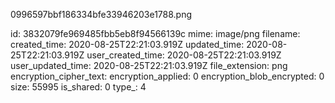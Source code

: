 0996597bbf186334bfe33946203e1788.png

id: 3832079fe969485fbb5eb8f94566139c
mime: image/png
filename: 
created_time: 2020-08-25T22:21:03.919Z
updated_time: 2020-08-25T22:21:03.919Z
user_created_time: 2020-08-25T22:21:03.919Z
user_updated_time: 2020-08-25T22:21:03.919Z
file_extension: png
encryption_cipher_text: 
encryption_applied: 0
encryption_blob_encrypted: 0
size: 55995
is_shared: 0
type_: 4